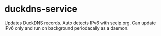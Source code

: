 # duckdns-service
Updates DuckDNS records. Auto detects IPv6 with seeip.org. Can update IPv6 only and run on background periodacally as a daemon.
